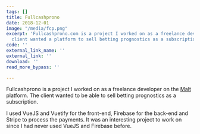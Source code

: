 ```yaml
---
tags: []
title: Fullcashprono
date: 2018-12-01
image: "/media/fcp.png"
excerpt: 'Fullcashprono.com is a project I worked on as a freelance developer. The
  client wanted a platform to sell betting prognostics as a subscription. '
code: ''
external_link_name: ''
external_link: ''
download: ''
read_more_bypass: ''

---
```

Fullcashprono is a project I worked on as a freelance developer on the [Malt](https://www.malt.fr/profile/armandduparclocmaria) platform. The client wanted to be able to sell betting prognostics as a subscription.  

I used VueJS and Vuetify for the front-end, Firebase for the back-end and Stripe to process the payments. It was an interesting project to work on since I had never used VueJS and Firebase before.